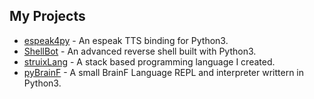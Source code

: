 ## My Projects

 - [espeak4py](https://sayak-brm.github.io/espeak4py) - An espeak TTS binding for Python3.
 - [ShellBot](https://sayak-brm.github.io/ShellBot) - An advanced reverse shell built with Python3.
 - [struixLang](https://sayak-brm.github.io/struixLang) - A stack based programming language I created.
 - [pyBrainF](https://github.com/sayak-brm/pyBrainF) - A small BrainF Language REPL and interpreter writtern in Python3.
